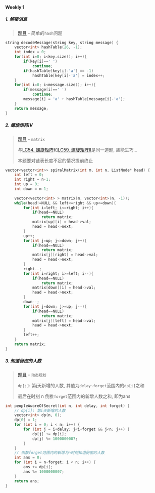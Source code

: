 #### Weekly 1

##### 1. 解密消息

> [题目](https://leetcode.cn/problems/decode-the-message/) - 简单的`hash`问题

```CPP
string decodeMessage(string key, string message) {
    vector<int> hashTable(26, -1);
    int index = 0;
    for(int i=0; i<key.size(); i++){
        if(key[i]==' ')
            continue;
        if(hashTable[key[i]-'a'] == -1)
            hashTable[key[i]-'a'] = index++;
    }
    for(int i=0; i<message.size(); i++){
        if(message[i]==' ')
            continue;
        message[i] = 'a' + hashTable[message[i]-'a'];
    }
    return message;
}
```

##### 2. 螺旋矩阵Ⅳ

> [题目](https://leetcode.cn/problems/spiral-matrix-iv/) - `matrix`
> 
> 与[LC54. 螺旋矩阵](https://leetcode.cn/problems/spiral-matrix/)和[LC59. 螺旋矩阵II](https://leetcode.cn/problems/spiral-matrix-ii)是同一道题, 熟能生巧...
>
> 本题要对链表长度不足的情况提前终止

```CPP
vector<vector<int>> spiralMatrix(int m, int n, ListNode* head) {
    int left = 0;
    int right = n-1;
    int up = 0;
    int down = m-1;
    
    vector<vector<int> > matrix(m, vector<int>(n, -1));
    while(head!=NULL && left<=right && up<=down){
        for(int i=left; i<=right; i++){
            if(head==NULL)
                return matrix;
            matrix[up][i] = head->val;
            head = head->next;
        }
        up++;
        for(int j=up; j<=down; j++){
            if(head==NULL)
                return matrix;
            matrix[j][right] = head->val;
            head = head->next;
        }
        right--;
        for(int i=right; i>=left; i--){
            if(head==NULL)
                return matrix;
            matrix[down][i] = head->val;
            head = head->next;
        }
        down--;
        for(int j=down; j>=up; j--){
            if(head==NULL)
                return matrix;
            matrix[j][left] = head->val;
            head = head->next;
        }
        left++;
    }
    return matrix;
}
```


##### 3. 知道秘密的人数

> [题目](https://leetcode.cn/problems/number-of-people-aware-of-a-secret/) - `动态规划`
>
> `dp[j]`: 第j天新增的人数, 其值为`delay~forget`范围内的`dp[i]`之和
>
> 最后在时刻 n 倒推`forget`范围内的新增人数之和, 即为ans

```CPP
int peopleAwareOfSecret(int n, int delay, int forget) {
    // dp[i]: 第i天新增的人数
    vector<int> dp(n, 0);
    dp[0] = 1;
    for (int i = 0; i < n; i++) {
        for (int j = i+delay; j<i+forget && j<n; j++) {
            dp[j] += dp[i];
            dp[j] %= 1000000007;
        }
    }
    // 倒数forget范围内的新增为n时刻知道秘密的人数
    int ans = 0;
    for (int i = n-forget; i < n; i++) {
        ans += dp[i];
        ans %= 1000000007;
    }
    return ans;
}
```